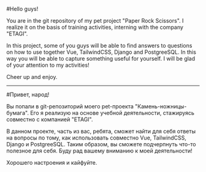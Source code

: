 #Hello guys!

You are in the git repository of my pet project "Paper Rock Scissors". I realize it on the basis of training activities, interning with the company "ETAGI".

In this project, some of you guys will be able to find answers to questions on how to use together Vue, TailwindCSS, Django and PostgreeSQL. In this way you will be able to capture something useful for yourself. I will be glad of your attention to my activities!

Cheer up and enjoy.

----------
#Привет, народ!

Вы попали в git-репозиторий моего pet-проекта "Камень-ножницы-бумага". Его я реализую на основе учебной деятельности, стажируясь совместно с компанией "ETAGI".

В данном проекте, часть из вас, ребята, сможет найти для себя ответы на вопросы по тому, как использовать совместно Vue, TailwindCSS, Django и PostgreeSQL. Таким образом, вы сможете подчерпнуть что-то полезное для себя. Буду рад вашему вниманию к моей деятельности!

Хорошего настроения и кайфуйте.
